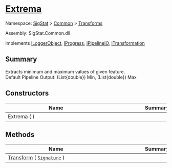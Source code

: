 # [Extrema](./Extrema.md)

Namespace: [SigStat]() > [Common](./../README.md) > [Transforms](./README.md)

Assembly: SigStat.Common.dll

Implements [ILoggerObject](./../ILoggerObject.md), [IProgress](./../Helpers/IProgress.md), [IPipelineIO](./../Pipeline/IPipelineIO.md), [ITransformation](./../ITransformation.md)

## Summary
Extracts minimum and maximum values of given feature.  <br>Default Pipeline Output: (List{double}) Min, (List{double}) Max

## Constructors

| Name | Summary | 
| --- | --- | 
| Extrema (  )<div style="width: 300px">| <div style="width: 300px">| <br>


## Methods

| Name | Summary | 
| --- | --- | 
| [Transform](./Methods/Extrema-100663616.md) ( [`Signature`](./../Signature.md) )<div style="width: 300px">| <div style="width: 300px">| <br>


